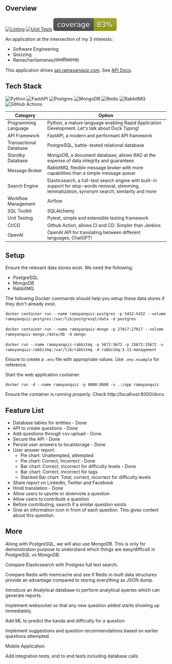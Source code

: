 ## Overview

[![Linting](https://github.com/akshar-raaj/ramayanquiz/actions/workflows/linting.yml/badge.svg)](https://github.com/akshar-raaj/ramayanquiz/actions/workflows/linting.yml)  [![Unit Tests](https://github.com/akshar-raaj/ramayanquiz/actions/workflows/unit_tests.yml/badge.svg)](https://github.com/akshar-raaj/ramayanquiz/actions/workflows/unit_tests.yml) [![Test Coverage](https://github.com/akshar-raaj/ramayanquiz/blob/master/coverage.svg)](https://github.com/akshar-raaj/ramayanquiz/actions/workflows/code_coverage.yml)

An application at the intersection of my 3 interests:
- Software Engineering
- Quizzing
- Ramacharitamanas(रामचरितमानस)

This application drives [api.ramayanquiz.com](https://api.ramayanquiz.com/_health). See [API Docs](https://api.ramayanquiz.com/docs).

## Tech Stack

![Python](https://img.shields.io/badge/python-3670A0?style=for-the-badge&logo=python&logoColor=ffdd54) ![FastAPI](https://img.shields.io/badge/FastAPI-005571?style=for-the-badge&logo=fastapi)
![Postgres](https://img.shields.io/badge/postgres-%23316192.svg?style=for-the-badge&logo=postgresql&logoColor=white)
![MongoDB](https://img.shields.io/badge/MongoDB-%234ea94b.svg?style=for-the-badge&logo=mongodb&logoColor=white)
![Redis](https://img.shields.io/badge/redis-%23DD0031.svg?style=for-the-badge&logo=redis&logoColor=white)
![RabbitMQ](https://img.shields.io/badge/Rabbitmq-FF6600?style=for-the-badge&logo=rabbitmq&logoColor=white)
![GitHub Actions](https://img.shields.io/badge/github%20actions-%232671E5.svg?style=for-the-badge&logo=githubactions&logoColor=white)

| Category | Option |
|----|-----|
| Programming Language | Python, a mature language enabling Rapid Application Development. Let's talk about Duck Typing! |
| API Framework | FastAPI, a modern and performant API framework |
| Transactional Database | PostgreSQL, battle-tested relational database |
| Standby Database | MongoDB, a document database, allows RAD at the expense of data integrity and guarantees |
| Message Broker | RabbitMQ, flexible message broker with more capabilities than a simple message queue |
| Search Engine | Elasticsearch, a full-text search engine with built-in support for stop-words removal, stemming, lemmatization, synonym search, similarity and more |
| Workflow Management | Airflow |
| SQL Toolkit | SQLAlchemy |
| Unit Testing | Pytest, simple and extensible testing framework |
| CI/CD | Github Action, allows CI and CD. Simpler than Jenkins |
| OpenAI | OpenAI API for translating between different languages, ChatGPT! |

## Setup

Ensure the relevant data stores exist. We need the following:
- PostgreSQL
- MongoDB
- RabbitMQ

The following Docker commands should help you setup these data stores if they don't already exist.

    docker container run --name ramayanquiz-postgres -p 5432:5432 --volume ramayanquiz-postgres:/var/lib/postgresql/data -d postgres

    docker container run --name ramayanquiz-mongo -p 27017:27017 --volume ramayanquiz-mongo:/data/db -d mongo

    docker run --name ramayanquiz-rabbitmq -p 5672:5672 -p 15672:15672 -v ramayanquiz-rabbitmq:/var/lib/rabbitmq -d rabbitmq:3.13-management

Ensure to create a `.env` file with appropriate values. Use `.env.example` for reference.

Start the web application container.

    docker run -d --name ramayanquiz -p 8000:8000 -v .:/app ramayanquiz

Ensure the container is running properly. Check http://localhost:8000/docs.

## Feature List
- Database tables for entities - Done
- API to create questions - Done
- Add questions through csv upload - Done
- Secure the API - Done
- Persist user answers to localstorage - Done
- User answer report:
  - Pie chart: Unattempted, attempted
  - Pie chart: Correct, Incorrect - Done
  - Bar chart: Correct, incorrect for difficulty levels - Done
  - Bar chart: Correct, incorrect for tags
  - Stacked Bar chart: Total, correct, incorrect for difficulty levels
- Share report on Linkedin, Twitter and Facebook
- Hindi translation - Done
- Allow users to upvote or downvote a question
- Allow users to contribute a question
- Before contributing, search if a similar question exists
- Give an information icon in front of each question. This gives context about this question.

## More
Along with PostgreSQL, we will also use MongoDB. This is only for demonstration purpose to understand which things are easy/difficult in PostgreSQL vs MongoDB.

Compare Elasticsearch with Postgres full text search.

Compare Redis with memcache and see if Redis in-built data structures provide an advantage compared to storing everything as JSON dump.

Introduce an Analytical database to perform analytical queries which can generate reports.

Implement websocket so that any new question added starts showing up immediately.

Add ML to predict the kanda and difficulty for a question

Implement suggestions and question recommendations based on earlier questions attempted.

Mobile Application

Add integration tests, end to end tests including database calls